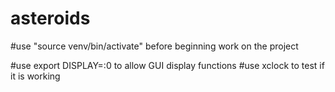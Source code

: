 # asteroids

#use "source venv/bin/activate" before beginning work on the project

#use export DISPLAY=:0 to allow GUI display functions 
#use xclock to test if it is working
